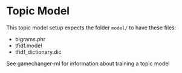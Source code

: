 # Topic Model
This topic model setup expects the folder `model/` to have these files:
- bigrams.phr
- tfidf.model
- tfidf_dictionary.dic

See gamechanger-ml for information about training a topic model